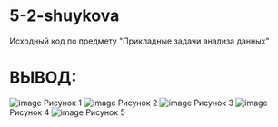 # 5-2-shuykova
Исходный код по предмету "Прикладные задачи анализа данных"

# ВЫВОД:
![image](https://github.com/user-attachments/assets/a45af1d5-69d3-43ab-b274-58f213377c0e)
Рисунок 1
![image](https://github.com/user-attachments/assets/0c2995cd-d758-48ee-b660-484448b5bcb0)
Рисунок 2
![image](https://github.com/user-attachments/assets/3407d3b2-f251-40a2-a3ce-297ee3dd5cad)
Рисунок 3
![image](https://github.com/user-attachments/assets/41e1ea2a-4828-464e-ad3c-4364608c3d5c)
Рисунок 4
![image](https://github.com/user-attachments/assets/27af50fb-af74-458f-979c-d43734556b34)
Рисунок 5
